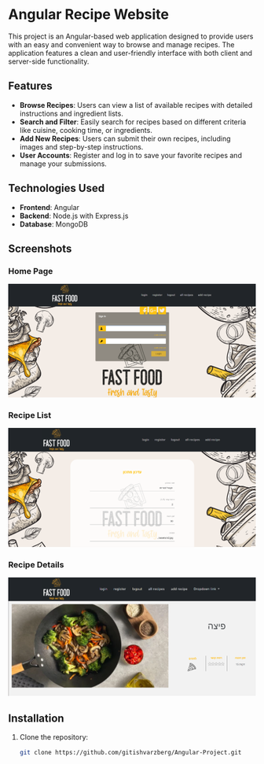 # Angular Recipe Website

This project is an Angular-based web application designed to provide users with an easy and convenient way to browse and manage recipes. The application features a clean and user-friendly interface with both client and server-side functionality.

## Features

- **Browse Recipes**: Users can view a list of available recipes with detailed instructions and ingredient lists.
- **Search and Filter**: Easily search for recipes based on different criteria like cuisine, cooking time, or ingredients.
- **Add New Recipes**: Users can submit their own recipes, including images and step-by-step instructions.
- **User Accounts**: Register and log in to save your favorite recipes and manage your submissions.

## Technologies Used

- **Frontend**: Angular
- **Backend**: Node.js with Express.js
- **Database**: MongoDB

## Screenshots

### Home Page
![Home Page](src/assets/צילום%20מסך_20240815_172129.png)

### Recipe List
![Recipe List](src/assets/צילום%20מסך_20240815_172852.png)

### Recipe Details
![Recipe Details](src/assets/צילום%20מסך_20240815_172933.png)

## Installation

1. Clone the repository:
   ```bash
   git clone https://github.com/gitishvarzberg/Angular-Project.git

